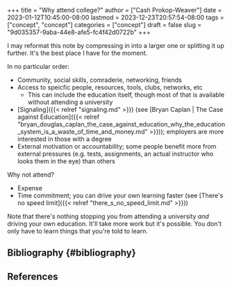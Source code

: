 +++
title = "Why attend college?"
author = ["Cash Prokop-Weaver"]
date = 2023-01-12T10:45:00-08:00
lastmod = 2023-12-23T20:57:54-08:00
tags = ["concept", "concept"]
categories = ["concept"]
draft = false
slug = "9d035357-9aba-44e8-afe5-fc4f42d0722b"
+++

I may reformat this note by compressing in into a larger one or splitting it up further. It's the best place I have for the moment.

In no particular order:

-   Community, social skills, comraderie, networking, friends
-   Access to speicfic people, resources, tools, clubs, networks, etc
    -   This can include the education itself, though most of that is available without attending a university
-   [Signaling]({{< relref "signaling.md" >}}) (see [Bryan Caplan | The Case against Education]({{< relref "bryan_douglas_caplan_the_case_against_education_why_the_education_system_is_a_waste_of_time_and_money.md" >}})); employers are more interested in those with a degree
-   External motivation or accountability; some people benefit more from external pressures (e.g. tests, assignments, an actual instructor who looks them in the eye) than others

Why not attend?

-   Expense
-   Time commitment; you can drive your own learning faster (see [There's no speed limit]({{< relref "there_s_no_speed_limit.md" >}}))

Note that there's nothing stopping you from attending a university _and_ driving your own education. It'll take more work but it's possible. You don't only have to learn things that you're told to learn.


## Bibliography {#bibliography}

## References

<style>.csl-entry{text-indent: -1.5em; margin-left: 1.5em;}</style><div class="csl-bib-body">
</div>
